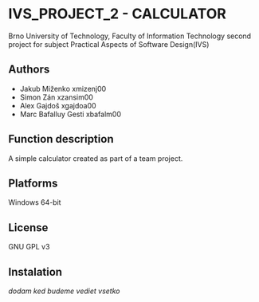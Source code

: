 # IVS_PROJECT_2 - CALCULATOR
Brno University of Technology, Faculty of Information Technology second project for subject Practical Aspects of Software Design(IVS)
## Authors
* Jakub Miženko xmizenj00
* Simon Zán xzansim00
* Alex Gajdoš xgajdoa00
* Marc Bafalluy Gesti xbafalm00
## Function description
A simple calculator created as part of a team project.
## Platforms
Windows 64-bit
## License
GNU GPL v3
## Instalation
*dodam ked budeme vediet vsetko*


